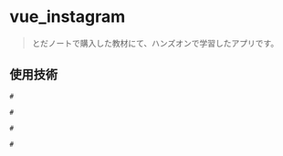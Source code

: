 # vue_instagram

> とだノートで購入した教材にて、ハンズオンで学習したアプリです。

## 使用技術

``` HTML、CSS(Sass)、Vue、Nuxt
# 

# 

# 

# 
```